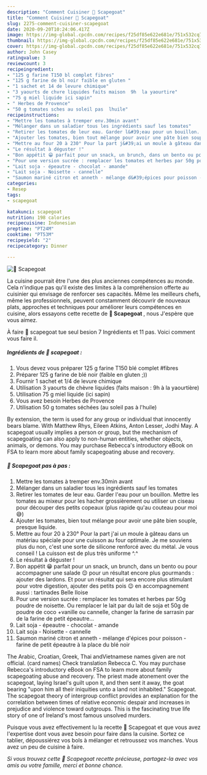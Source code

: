 ```yaml
---
description: "Comment Cuisiner 🧐 Scapegoat"
title: "Comment Cuisiner 🧐 Scapegoat"
slug: 2275-comment-cuisiner-scapegoat
date: 2020-09-20T10:24:06.417Z
image: https://img-global.cpcdn.com/recipes/f25df85e622e681e/751x532cq70/🧐-scapegoat-photo-principale-de-la-recette.jpg
thumbnail: https://img-global.cpcdn.com/recipes/f25df85e622e681e/751x532cq70/🧐-scapegoat-photo-principale-de-la-recette.jpg
cover: https://img-global.cpcdn.com/recipes/f25df85e622e681e/751x532cq70/🧐-scapegoat-photo-principale-de-la-recette.jpg
author: John Casey
ratingvalue: 3
reviewcount: 3
recipeingredient:
- "125 g farine T150 bl complet fibres"
- "125 g farine de bl noir faible en gluten "
- "1 sachet et 14 de levure chimique"
- "3 yaourts de chvre liquides faits maison  9h  la yaourtire"
- "75 g miel liquide ici sapin"
- " Herbes de Provence"
- "50 g tomates sches au soleil pas  lhuile"
recipeinstructions:
- "Mettre les tomates à tremper env.30min avant"
- "Mélanger dans un saladier tous les ingrédients sauf les tomates"
- "Retirer les tomates de leur eau. Garder l&#39;eau pour un bouillon. Mettre les tomates au mixeur pour les hacher grossièrement ou utiliser un ciseau pour découper des petits copeaux (plus rapide qu&#39;au couteau pour moi 😅)"
- "Ajouter les tomates, bien tout mélange pour avoir une pâte bien souple, presque liquide."
- "Mettre au four 20 à 230° Pour la part j&#39;ai un moule à gâteau dans un matériau spéciale pour une cuisson au four optimale. Je me souviens plus du non, c&#39;est une sorte de silicone renforcé avec du métal. Je vous conseil ! La cuisson est de plus très uniforme ^.^"
- "Le résultat à déguster !"
- "Bon appétit 😁 parfait pour un snack, un brunch, dans un bento ou pour accompagner une salade 😌 pour un résultat encore plus gourmands : ajouter des lardons. Et pour un résultat qui sera encore plus stimulant pour votre digestion, ajouter des petits pois 😉 en accompagnement aussi : tartinades Belle Iloise"
- "Pour une version sucrée : remplacer les tomates et herbes par 50g poudre de noisette. Ou remplacer le lait par du lait de soja et 50g de poudre de coco +vanille ou cannelle, changer la farine de sarrasin par de la farine de petit épeautre..."
- "Lait soja - épeautre - chocolat - amande"
- "Lait soja - Noisette - cannelle"
- "Saumon mariné citron et anneth - mélange d&#39;épices pour poisson - farine de petit épeautre à la place du blé noir"
categories:
- Resep
tags:
- scapegoat

katakunci: scapegoat 
nutrition: 198 calories
recipecuisine: Indonesian
preptime: "PT24M"
cooktime: "PT53M"
recipeyield: "2"
recipecategory: Dinner

---
```



![🧐 Scapegoat](https://img-global.cpcdn.com/recipes/f25df85e622e681e/751x532cq70/🧐-scapegoat-photo-principale-de-la-recette.jpg)

La cuisine pourrait être l'une des plus anciennes compétences au monde. Cela n'indique pas qu'il existe des limites à la compréhension offerte au cuisinier qui envisage de renforcer ses capacités. Même les meilleurs chefs, même les professionnels, peuvent constamment découvrir de nouveaux plats, approches et techniques pour améliorer leurs compétences en cuisine, alors essayons cette recette de <strong> 🧐 Scapegoat </strong>, nous J'espère que vous aimez.

<!--inarticleads1-->

À faire 🧐 scapegoat tue seul besion 7 Ingrédients et 11 pas. Voici comment vous faire il.

##### Ingrédients de 🧐 scapegoat :

1. Vous devez vous préparer 125 g farine T150 blé complet #fibres
1. Préparer 125 g farine de blé noir (faible en gluten ;))
1. Fournir 1 sachet et 1/4 de levure chimique
1. Utilisation 3 yaourts de chèvre liquides (faits maison : 9h à la yaourtière)
1. Utilisation 75 g miel liquide (ici sapin)
1. Vous avez besoin  Herbes de Provence
1. Utilisation 50 g tomates séchées (au soleil pas à l&#39;huile)


By extension, the term is used for any group or individual that innocently bears blame. With Matthew Rhys, Eileen Atkins, Anton Lesser, Jodhi May. A scapegoat usually implies a person or group, but the mechanism of scapegoating can also apply to non-human entities, whether objects, animals, or demons. You may purchase Rebecca&#39;s introductory eBook on FSA to learn more about family scapegoating abuse and recovery. 

<!--inarticleads2-->

##### 🧐 Scapegoat pas à pas :

1. Mettre les tomates à tremper env.30min avant
1. Mélanger dans un saladier tous les ingrédients sauf les tomates
1. Retirer les tomates de leur eau. Garder l&#39;eau pour un bouillon. Mettre les tomates au mixeur pour les hacher grossièrement ou utiliser un ciseau pour découper des petits copeaux (plus rapide qu&#39;au couteau pour moi 😅)
1. Ajouter les tomates, bien tout mélange pour avoir une pâte bien souple, presque liquide.
1. Mettre au four 20 à 230° Pour la part j&#39;ai un moule à gâteau dans un matériau spéciale pour une cuisson au four optimale. Je me souviens plus du non, c&#39;est une sorte de silicone renforcé avec du métal. Je vous conseil ! La cuisson est de plus très uniforme ^.^
1. Le résultat à déguster !
1. Bon appétit 😁 parfait pour un snack, un brunch, dans un bento ou pour accompagner une salade 😌 pour un résultat encore plus gourmands : ajouter des lardons. Et pour un résultat qui sera encore plus stimulant pour votre digestion, ajouter des petits pois 😉 en accompagnement aussi : tartinades Belle Iloise
1. Pour une version sucrée : remplacer les tomates et herbes par 50g poudre de noisette. Ou remplacer le lait par du lait de soja et 50g de poudre de coco +vanille ou cannelle, changer la farine de sarrasin par de la farine de petit épeautre...
1. Lait soja - épeautre - chocolat - amande
1. Lait soja - Noisette - cannelle
1. Saumon mariné citron et anneth - mélange d&#39;épices pour poisson - farine de petit épeautre à la place du blé noir


The Arabic, Croatian, Greek, Thai andVietnamese names given are not official. (card names) Check translation Rebecca C. You may purchase Rebecca&#39;s introductory eBook on FSA to learn more about family scapegoating abuse and recovery. The priest made atonement over the scapegoat, laying Israel&#39;s guilt upon it, and then sent it away, the goat bearing &#34;upon him all their iniquities unto a land not inhabited.&#34; Scapegoat. The scapegoat theory of intergroup conflict provides an explanation for the correlation between times of relative economic despair and increases in prejudice and violence toward outgroups. This is the fascinating true life story of one of Ireland&#39;s most famous unsolved murders. 

<!--inarticleads1-->

<p>
Puisque vous avez effectivement lu la recette 🧐 Scapegoat et que vous avez l'expertise dont vous avez besoin pour faire dans la cuisine. Sortez ce tablier, dépoussiérez vos bols à mélanger et retroussez vos manches. Vous avez un peu de cuisine à faire.
</p>

<p>
<i>Si vous trouvez cette 🧐 Scapegoat recette précieuse, partagez-la avec vos amis ou votre famille, merci et bonne chance.</i>
</p>
